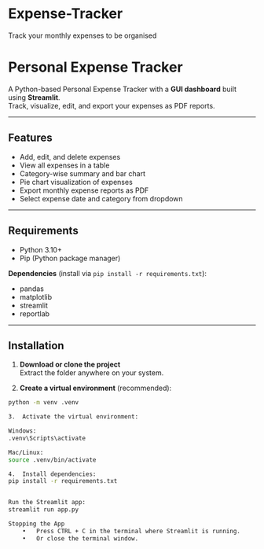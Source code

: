 # Expense-Tracker
Track your monthly expenses to be organised
# Personal Expense Tracker

A Python-based Personal Expense Tracker with a **GUI dashboard** built using **Streamlit**.  
Track, visualize, edit, and export your expenses as PDF reports.  

---

## Features

- Add, edit, and delete expenses  
- View all expenses in a table  
- Category-wise summary and bar chart  
- Pie chart visualization of expenses  
- Export monthly expense reports as PDF  
- Select expense date and category from dropdown  

---

## Requirements

- Python 3.10+  
- Pip (Python package manager)  

**Dependencies** (install via `pip install -r requirements.txt`):

- pandas  
- matplotlib  
- streamlit  
- reportlab  

---

## Installation

1. **Download or clone the project**  
   Extract the folder anywhere on your system.

2. **Create a virtual environment** (recommended):
```bash
python -m venv .venv

3.	Activate the virtual environment:

Windows:
.venv\Scripts\activate

Mac/Linux:
source .venv/bin/activate

4.	Install dependencies:
pip install -r requirements.txt


Run the Streamlit app:
streamlit run app.py

Stopping the App
	•	Press CTRL + C in the terminal where Streamlit is running.
	•	Or close the terminal window.
